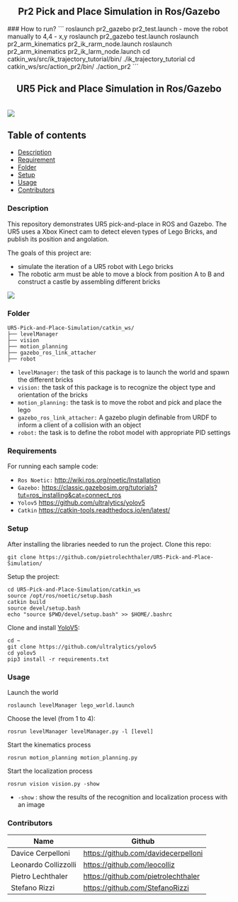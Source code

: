 <p align="center">
  <h2 align="center">Pr2 Pick and Place Simulation in Ros/Gazebo</h2>
</p>
### How to run?
```
roslaunch pr2_gazebo pr2_test.launch
- move the robot manually to 4,4 - x,y
roslaunch pr2_gazebo test.launch
roslaunch pr2_arm_kinematics  pr2_ik_rarm_node.launch
roslaunch pr2_arm_kinematics  pr2_ik_larm_node.launch
cd catkin_ws/src/ik_trajectory_tutorial/bin/
./ik_trajectory_tutorial
cd catkin_ws/src/action_pr2/bin/
./action_pr2
```
<p align="center">
  <h2 align="center">UR5 Pick and Place Simulation in Ros/Gazebo</h2>

  
</p>
<br>

<img src="https://github.com/pietrolechthaler/UR5-Pick-and-Place-Simulation/blob/main/main.png">

## Table of contents
- [Description](#description)
- [Requirement](#requirements)
- [Folder](#folder)
- [Setup](#setup)
- [Usage](#usage)
- [Contributors](#contributors)

### Description
This repository demonstrates UR5 pick-and-place in ROS and Gazebo. The UR5 uses a Xbox Kinect cam to detect eleven types of Lego Bricks, and publish its position and angolation. 

The goals of this project are:
- simulate the iteration of a UR5 robot with Lego bricks
- The robotic arm must be able to move a block from position A to B and construct a castle by assembling different bricks

<img src="https://github.com/pietrolechthaler/UR5-Pick-and-Place-Simulation/blob/main/intro.gif">

### Folder
```
UR5-Pick-and-Place-Simulation/catkin_ws/
├── levelManager
├── vision
├── motion_planning
├── gazebo_ros_link_attacher
├── robot
```
- `levelManager:` the task of this package is to launch the world and spawn the different bricks
- `vision:` the task of this package is to recognize the object type and orientation of the bricks
- `motion_planning:` the task is to move the robot and pick and place the lego
- `gazebo_ros_link_attacher:` A gazebo plugin definable from URDF to inform a client of a collision with an object
- `robot:` the task is to define the robot model with appropriate PID settings


### Requirements

For running each sample code:
- `Ros Noetic:` http://wiki.ros.org/noetic/Installation
- `Gazebo:` https://classic.gazebosim.org/tutorials?tut=ros_installing&cat=connect_ros
- `Yolov5` https://github.com/ultralytics/yolov5
- `Catkin` https://catkin-tools.readthedocs.io/en/latest/

### Setup

After installing the libraries needed to run the project. Clone this repo:
```
git clone https://github.com/pietrolechthaler/UR5-Pick-and-Place-Simulation/
```

Setup the project:
```
cd UR5-Pick-and-Place-Simulation/catkin_ws
source /opt/ros/noetic/setup.bash
catkin build
source devel/setup.bash
echo "source $PWD/devel/setup.bash" >> $HOME/.bashrc
```

Clone and install [YoloV5](https://github.com/ultralytics/yolov5):
```
cd ~
git clone https://github.com/ultralytics/yolov5
cd yolov5
pip3 install -r requirements.txt
```
### Usage

Launch the world
```
roslaunch levelManager lego_world.launch
```
Choose the level (from 1 to 4):
```
rosrun levelManager levelManager.py -l [level]
```
Start the kinematics process
```
rosrun motion_planning motion_planning.py
```
Start the localization process
```
rosrun vision vision.py -show
```
- `-show` : show the results of the recognition and localization process with an image

### Contributors

| Name                 | Github                               |
|----------------------|--------------------------------------|
| Davice Cerpelloni    | https://github.com/davidecerpelloni  |
| Leonardo Collizzolli | https://github.com/leocolliz         |
| Pietro Lechthaler    | https://github.com/pietrolechthaler  |
| Stefano Rizzi        | https://github.com/StefanoRizzi      |
